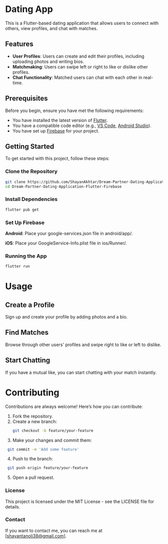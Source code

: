 # Dating App

This is a Flutter-based dating application that allows users to connect with others, view profiles, and chat with matches.

## Features

- **User Profiles**: Users can create and edit their profiles, including uploading photos and writing bios.
- **Matchmaking**: Users can swipe left or right to like or dislike other profiles.
- **Chat Functionality**: Matched users can chat with each other in real-time.

## Prerequisites

Before you begin, ensure you have met the following requirements:

- You have installed the latest version of [Flutter](https://flutter.dev/docs/get-started/install).
- You have a compatible code editor (e.g., [VS Code](https://code.visualstudio.com/), [Android Studio](https://developer.android.com/studio)).
- You have set up [Firebase](https://firebase.google.com/docs/flutter/setup) for your project.

## Getting Started

To get started with this project, follow these steps:

### Clone the Repository

```sh
git clone https://github.com/ShayanAkhtar/Dream-Partner-Dating-Application-Flutter-Firebase.git
cd Dream-Partner-Dating-Application-Flutter-Firebase

```
### Install Dependencies
```sh
flutter pub get
```
### Set Up Firebase
**Android**: Place your google-services.json file in android/app/.

**iOS**: Place your GoogleService-Info.plist file in ios/Runner/.

### Running the App
```sh
flutter run
```
# Usage

## Create a Profile
Sign up and create your profile by adding photos and a bio.

## Find Matches
Browse through other users' profiles and swipe right to like or left to dislike.

## Start Chatting
If you have a mutual like, you can start chatting with your match instantly.

# Contributing

Contributions are always welcome! Here’s how you can contribute:

1. Fork the repository.
2. Create a new branch:
   ```bash
   git checkout -b feature/your-feature
   ```
4. Make your changes and commit them:
  ```bash
   git commit -m 'Add some feature'
  ```
4. Push to the branch:
  ```bash
   git push origin feature/your-feature
  ```
5. Open a pull request.

### License
This project is licensed under the MIT License - see the LICENSE file for details.

### Contact
If you want to contact me, you can reach me at [shayantanoli38@gmail.com].


